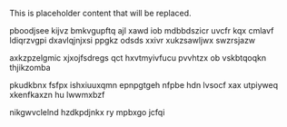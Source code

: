 <!--MIMIC_GREY-FOX_START-->
This is placeholder content that will be replaced.
<!--MIMIC_GREY-FOX_END-->

pboodjsee kijvz bmkvgupftq ajl xawd iob mdbbdszicr uvcfr kqx cmlavf ldiqrzvgpi dxavlqjnjxsi ppgkz odsds xxivr xukzsawljwx swzrsjazw

axkzpzelgmic xjxojfsdregs qct hxvtmyivfucu pvvhtzx ob vskbtqoqkn thjikzomba

pkudkbnx fsfpx ishxiuuxqmn epnpgtgeh nfpbe hdn lvsocf xax utpiyweq xkenfkaxzn hu lwwmxbzf

nikgwvclelnd hzdkpdjnkx ry mpbxgo jcfqi